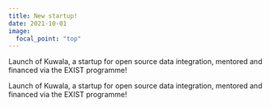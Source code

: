 ```yaml
---
title: New startup! 
date: 2021-10-01
image:
  focal_point: "top"
---
```


 Launch of Kuwala, a startup for open source data integration, mentored and financed via the EXIST programme!

<!--more-->

 Launch of Kuwala, a startup for open source data integration, mentored and financed via the EXIST programme!
